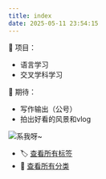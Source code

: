 ```yaml
---
title: index
date: 2025-05-11 23:54:15
---
```




🎯 项目：
- 语言学习
- 交叉学科学习

🌟 期待：
- 写作输出（公号）
- 拍出好看的风景和vlog

![系我呀~](/images/bg.jpg)

- 🏷️ [查看所有标签](/tags/)
- 📂 [查看所有分类](/categories/)
